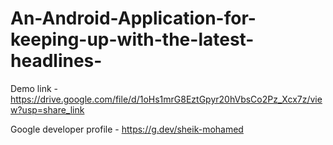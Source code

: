 # An-Android-Application-for-keeping-up-with-the-latest-headlines-

Demo link -  https://drive.google.com/file/d/1oHs1mrG8EztGpyr20hVbsCo2Pz_Xcx7z/view?usp=share_link

Google developer profile - https://g.dev/sheik-mohamed
